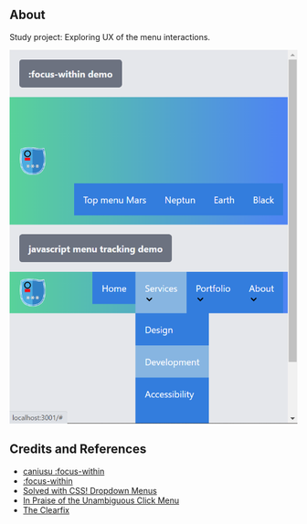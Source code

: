 ## About

Study project: Exploring UX of the menu interactions.

![](src/assets/preview-2021-03-30_19-51-52.png)

## Credits and References

* [caniusu :focus-within](https://caniuse.com/#feat=css-focus-within)
* [:focus-within](https://css-tricks.com/almanac/selectors/f/focus-within/)
* [Solved with CSS! Dropdown Menus](https://css-tricks.com/solved-with-css-dropdown-menus/)
* [In Praise of the Unambiguous Click Menu](https://css-tricks.com/in-praise-of-the-unambiguous-click-menu/)
* [The Clearfix](https://css-tricks.com/snippets/css/clear-fix/)
